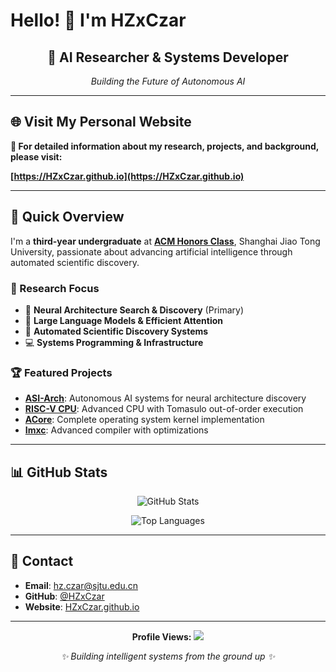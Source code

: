 # Hello! 👋 I'm HZxCzar

<div align="center">
  <h2>🤖 AI Researcher & Systems Developer</h2>
  <p><em>Building the Future of Autonomous AI</em></p>
</div>

---

## 🌐 Visit My Personal Website

**📖 For detailed information about my research, projects, and background, please visit:**

**[https://HZxCzar.github.io](https://HZxCzar.github.io)**

---

## 🚀 Quick Overview

I'm a **third-year undergraduate** at [**ACM Honors Class**](https://acm.sjtu.edu.cn/home), Shanghai Jiao Tong University, passionate about advancing artificial intelligence through automated scientific discovery.

### 🔬 Research Focus
- 🤖 **Neural Architecture Search & Discovery** (Primary)
- 🧠 **Large Language Models & Efficient Attention**
- 🔄 **Automated Scientific Discovery Systems**
- 💻 **Systems Programming & Infrastructure**

### 🏆 Featured Projects
- **[ASI-Arch](https://github.com/GAIR-NLP/ASI-Arch)**: Autonomous AI systems for neural architecture discovery
- **[RISC-V CPU](https://github.com/HZxCzar/CPU)**: Advanced CPU with Tomasulo out-of-order execution
- **[ACore](https://github.com/HZxCzar/ACore)**: Complete operating system kernel implementation
- **[Imxc](https://github.com/HZxCzar/Imxc)**: Advanced compiler with optimizations

---

## 📊 GitHub Stats

<p align="center">
  <img src="https://github-readme-stats.vercel.app/api?username=HZxCzar&show_icons=true&theme=tokyonight&include_all_commits=true&count_private=true" alt="GitHub Stats" />
</p>

<p align="center">
  <img src="https://github-readme-stats.vercel.app/api/top-langs/?username=HZxCzar&layout=compact&theme=tokyonight" alt="Top Languages" />
</p>

---

## 🤝 Contact

- **Email**: [hz.czar@sjtu.edu.cn](mailto:hz.czar@sjtu.edu.cn)
- **GitHub**: [@HZxCzar](https://github.com/HZxCzar)
- **Website**: [HZxCzar.github.io](https://HZxCzar.github.io)

---

<div align="center">
  
**Profile Views:** ![](https://komarev.com/ghpvc/?username=HZxCzar&color=blueviolet)

*✨ Building intelligent systems from the ground up ✨*

</div>